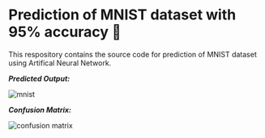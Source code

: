 # Prediction of MNIST dataset with 95% accuracy  🔢
This respository contains the source code for prediction of MNIST dataset using Artifical Neural Network.

***Predicted Output:***

![mnist](https://user-images.githubusercontent.com/66089079/193314380-549b7f4c-0542-4b8a-ac02-0bff14fcd88c.png)


***Confusion Matrix:***

![confusion matrix](https://user-images.githubusercontent.com/66089079/193314699-ea85e08c-af2a-4251-aff3-72190adb9b48.png)

